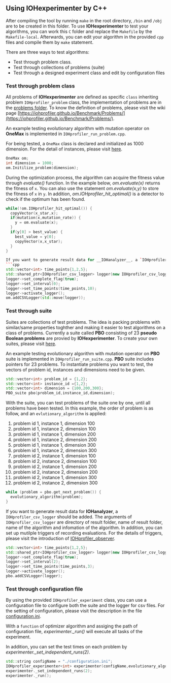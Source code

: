 ## Using IOHexperimenter by C++

After compiling the tool by running `make` in the root directory, `/bin` and `/obj` are to be created in this folder. To use __IOHexperimenter__ to test your algorithms, you can work this `C` folder and replace the `Makefile` by the `Makefile-local`. Afterwards, you can edit your algorithm in the provided `cpp` files and compile them by `make` statement.

There are three ways to test algorithms:
* Test through problem class.
* Test through collections of problems (suite)
* Test through a designed experiment class and edit by configuration files

### Test through problem class
All problems of __IOHexperimenter__ are defined as specific `class` inheriting problem `IOHprofiler_problem` class, the implementation of problems are in the [problems folder](/src/Problems). To know the definition of problems, please visit the wiki page [https://iohprofiler.github.io/Benchmark/Problems/](https://iohprofiler.github.io/Benchmark/Problems/).

An example testing evolutionary algorithm with mutation operator on __OneMax__ is implemented in `IOHprofiler_run_problem.cpp`. 

For being tested, a `OneMax` class is declared and initialized as 1000 dimension. For the detail of instances, please visit [here](https://iohprofiler.github.io/Benchmark/Transformation/).
```cpp
OneMax om;
int dimension = 1000;
om.Initilize_problem(dimension);
```

During the optimization process, the algorithm can acquire the fitness value through <i>evaluate()</i> function. In the example below, <i>om.evaluate(x)</i> returns the fitness of `x`. You can also use the statement <i>om.evaluate(x,y)</i> to store the fitness of `x` in `y`. In addition, <i>om.IOHprofiler_hit_optimal()</i> is a detector to check if the optimum has been found.
```cpp
while(!om.IOHprofiler_hit_optimal()) {
  copyVector(x_star,x);
  if(mutation(x,mutation_rate)) {
    y = om.evaluate(x);
  }
  if(y[0] > best_value) {
    best_value = y[0];
    copyVector(x,x_star);
  }
}

If you want to generate result data for __IOHanalyzer__, a `IOHprofiler_csv_logger` should be added. The arguments of `IOHprofiler_csv_logger` are directory of result folder, name of result folder, name of the algorithm and infomation of the algorithm. In addition, you can set up mutilple triggers of recording evaluations. For the details of triggers, please visit the introduction of [`IOHprofiler_observer`](/src/Template/).
```cpp
std::vector<int> time_points{1,2,5};
std::shared_ptr<IOHprofiler_csv_logger> logger(new IOHprofiler_csv_logger("./","run_problem","EA","EA"));
logger->set_complete_flag(true);
logger->set_interval(0);
logger->set_time_points(time_points,10);
logger->activate_logger();
om.addCSVLogger(std::move(logger));
```

### Test through suite
Suites are collections of test problems. The idea is packing problems with similar/same properties toghther and making it easier to test algorithms on a class of problems. Currently a suite called __PBO__ consisting of 23 __pseudo Boolean problems__ are provied by __IOHexperimenter__. To create your own suites, please visit [here](/src/Suites).

An example testing evolutionary algorithm with mutation operator on __PBO__ suite is implemented in `IOHprofiler_run_suite.cpp`. __PBO__ suite includes pointers for 23 problems. To instantiate problems you want to test, the vectors of problem id, instances and dimensions need to be given.
```cpp
std::vector<int> problem_id = {1,2};
std::vector<int> instance_id ={1,2};
std::vector<int> dimension = {100,200,300};
PBO_suite pbo(problem_id,instance_id,dimension);
```

With the suite, you can test problems of the suite one by one, until all problems have been tested. In this example, the order of problem is as follow, and an `evlutionary_algorithm` is applied:

1. problem id 1, instance 1, dimension 100
2. problem id 1, instance 2, dimension 100
3. problem id 1, instance 1, dimension 200
4. problem id 1, instance 2, dimension 200
5. problem id 1, instance 1, dimension 300
6. problem id 1, instance 2, dimension 300
7. problem id 2, instance 1, dimension 100
8. problem id 2, instance 2, dimension 100
9. problem id 2, instance 1, dimension 200
10. problem id 2, instance 2, dimension 200
11. problem id 2, instance 1, dimension 300
12. problem id 2, instance 2, dimension 300

```cpp
while (problem = pbo.get_next_problem()) {
  evolutionary_algorithm(problem);
}
```

If you want to generate result data for __IOHanalyzer__, a `IOHprofiler_csv_logger` should be added. The arguments of `IOHprofiler_csv_logger` are directory of result folder, name of result folder, name of the algorithm and infomation of the algorithm. In addition, you can set up mutilple triggers of recording evaluations. For the details of triggers, please visit the introduction of [IOHprofiler_observer](/src/Template).
```cpp
std::vector<int> time_points{1,2,5};
std::shared_ptr<IOHprofiler_csv_logger> logger(new IOHprofiler_csv_logger("./","run_suite","EA","EA"));
logger->set_complete_flag(true);
logger->set_interval(2);
logger->set_time_points(time_points,3);
logger->activate_logger();
pbo.addCSVLogger(logger);
```

### Test through configuration file

By using the provided `IOHprofiler_experiment` class, you can use a configuration file to configure both the suite and the logger for csv files. For the setting of configuration, please visit the description in the file [configuration.ini](/src/Template/Experiments). 

With a `function` of optimizer algorithm and assiging the path of configuration file, <i>experimenter._run()</i> will execute all tasks of the experiment.

In addition, you can set the test times on each problem by <i>experimenter._set_independent_runs(2)</i>.

```cpp
std::string configName = "./configuration.ini";
IOHprofiler_experimenter<int> experimenter(configName,evolutionary_algorithm);
experimenter._set_independent_runs(2);
experimenter._run();
```
